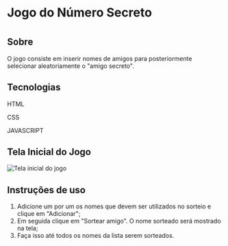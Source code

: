 <h1> Jogo do Número Secreto <h1>

## Sobre
O jogo consiste em inserir nomes de amigos para posteriormente selecionar aleatoriamente o "amigo secreto".

## Tecnologias
<p> HTML <p>
<p>CSS</p> 
<p>JAVASCRIPT</p>

## Tela Inicial do Jogo
![Tela inicial do jogo](https://github.com/user-attachments/assets/3642ea51-2ac3-41e5-856a-4afacf3654b2)


## Instruções de uso
1. Adicione um por um os nomes que devem ser utilizados no sorteio e clique em "Adicionar";
2. Em seguida clique em "Sortear amigo". O nome sorteado será mostrado na tela;
3. Faça isso até todos os nomes da lista serem sorteados.

